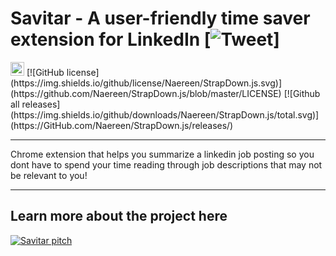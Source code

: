 # Savitar - A user-friendly time saver extension for LinkedIn  [![Tweet](https://img.shields.io/twitter/url/http/shields.io.svg?style=social)]
<img src="https://i.imgur.com/GOXKw9A.png" style="height:22px;"/>
[![GitHub license](https://img.shields.io/github/license/Naereen/StrapDown.js.svg)](https://github.com/Naereen/StrapDown.js/blob/master/LICENSE)
[![Github all releases](https://img.shields.io/github/downloads/Naereen/StrapDown.js/total.svg)](https://GitHub.com/Naereen/StrapDown.js/releases/)

---

Chrome extension that helps you summarize a linkedin job posting so you dont have to spend your time reading through job descriptions that may not be relevant to you!

---

## Learn more about the project here

[![Savitar pitch](https://img.youtube.com/vi/aRedmJN3bUc/0.jpg)](https://www.youtube.com/watch?v=aRedmJN3bUc)

